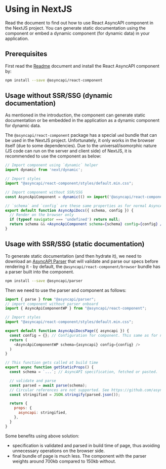 # Using in NextJS

Read the document to find out how to use React AsyncAPI component in the NextJS project. You can generate static documentation using the component or embed a dynamic component (for dynamic data) in your application.

## Prerequisites

First read the [Readme](../../Readme.md) document and install the React AsyncAPI component by:

```sh
npm install --save @asyncapi/react-component
```

## Usage without SSR/SSG (dynamic documentation)

As mentioned in the introduction, the component can generate static documentation or be embedded in the application as a dynamic component for dynamic data.

The `@asyncapi/react-component` package has a special `umd` bundle that can be used in the NextJS project. Unfortunately, it only works in the browser itself (due to some dependencies). Due to the universal/isomorphic nature (JS code can run on the server and client side) of NextJS, it is recommended to use the component as below:

```jsx
// Import component using `dynamic` helper
import dynamic from 'next/dynamic';

// Import styles
import "@asyncapi/react-component/styles/default.min.css";

// Import component without SSR/SSG
const AsyncApiComponent = dynamic(() => import('@asyncapi/react-component/browser'), { ssr: false });

// `schema` and `config` are these same properties as for normal AsyncAPI React component
export default function AsyncApiDocs({ schema, config }) {
  // Render on the browser only
  if (typeof navigator === 'undefined') return null;
  return schema && <AsyncApiComponent schema={schema} config={config} />;
}
```

## Usage with SSR/SSG (static documentation)

To generate static documentation (and then hydrate it), we need to download an [AsyncAPI Parser](https://github.com/asyncapi/parser-js) that will validate and parse our specs before rendering it - by default, the `@asyncapi/react-component/browser` bundle has a parser built into the component.

```sh
npm install --save @asyncapi/parser
```

Then we need to use the parser and component as follows:

```js
import { parse } from "@asyncapi/parser";
// import component without parser onboard
import { AsyncApiComponentWP } from "@asyncapi/react-component";

// Import styles
import "@asyncapi/react-component/styles/default.min.css";

export default function AsyncApiDocsPage({ asyncapi }) {
  const config = {}; // Configuration for component. This same as for normal React component
  return (
    <AsyncApiComponentWP schema={asyncapi} config={config} />
  )
}

// This function gets called at build time
export async function getStaticProps() {
  const schema = `...`; // AsyncAPI specification, fetched or pasted.

  // validate and parse
  const parsed = await parse(schema);
  // Circular references are not supported. See https://github.com/asyncapi/parser-js/issues/293
  const stringified = JSON.stringify(parsed.json());

  return {
    props: {
      asyncapi: stringified,
    },
  }
}
```

Some benefits using above solution:

- specification is validated and parsed in build time of page, thus avoiding unnecessary operations on the browser side.
- final bundle of page is much less. The component with the parser weights around 700kb compared to 150kb without.
